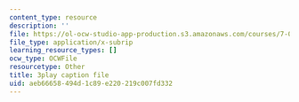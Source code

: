 ```yaml
---
content_type: resource
description: ''
file: https://ol-ocw-studio-app-production.s3.amazonaws.com/courses/7-01sc-fundamentals-of-biology-fall-2011/aeb66658494d1c89e220219c007fd332_P-Ry4rRdDbk.srt
file_type: application/x-subrip
learning_resource_types: []
ocw_type: OCWFile
resourcetype: Other
title: 3play caption file
uid: aeb66658-494d-1c89-e220-219c007fd332
---
```

